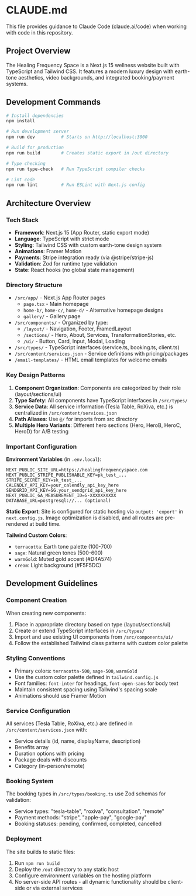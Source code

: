 # CLAUDE.md

This file provides guidance to Claude Code (claude.ai/code) when working with code in this repository.

## Project Overview

The Healing Frequency Space is a Next.js 15 wellness website built with TypeScript and Tailwind CSS. It features a modern luxury design with earth-tone aesthetics, video backgrounds, and integrated booking/payment systems.

## Development Commands

```bash
# Install dependencies
npm install

# Run development server
npm run dev          # Starts on http://localhost:3000

# Build for production
npm run build        # Creates static export in /out directory

# Type checking
npm run type-check   # Run TypeScript compiler checks

# Lint code
npm run lint         # Run ESLint with Next.js config
```

## Architecture Overview

### Tech Stack
- **Framework**: Next.js 15 (App Router, static export mode)
- **Language**: TypeScript with strict mode
- **Styling**: Tailwind CSS with custom earth-tone design system
- **Animations**: Framer Motion
- **Payments**: Stripe integration ready (via @stripe/stripe-js)
- **Validation**: Zod for runtime type validation
- **State**: React hooks (no global state management)

### Directory Structure
- `/src/app/` - Next.js App Router pages
  - `page.tsx` - Main homepage
  - `home-b/`, `home-c/`, `home-d/` - Alternative homepage designs
  - `gallery/` - Gallery page
- `/src/components/` - Organized by type:
  - `/layout/` - Navigation, Footer, FramedLayout
  - `/sections/` - Hero, About, Services, TransformationStories, etc.
  - `/ui/` - Button, Card, Input, Modal, Loading
- `/src/types/` - TypeScript interfaces (service.ts, booking.ts, client.ts)
- `/src/content/services.json` - Service definitions with pricing/packages
- `/email-templates/` - HTML email templates for welcome emails

### Key Design Patterns

1. **Component Organization**: Components are categorized by their role (layout/sections/ui)
2. **Type Safety**: All components have TypeScript interfaces in `/src/types/`
3. **Service Data**: All service information (Tesla Table, RoXiva, etc.) is centralized in `/src/content/services.json`
4. **Path Aliases**: Use `@/` for imports from src directory
5. **Multiple Hero Variants**: Different hero sections (Hero, HeroB, HeroC, HeroD) for A/B testing

### Important Configuration

**Environment Variables** (in `.env.local`):
```
NEXT_PUBLIC_SITE_URL=https://healingfrequencyspace.com
NEXT_PUBLIC_STRIPE_PUBLISHABLE_KEY=pk_test_...
STRIPE_SECRET_KEY=sk_test_...
CALENDLY_API_KEY=your_calendly_api_key_here
SENDGRID_API_KEY=SG.your_sendgrid_api_key_here
NEXT_PUBLIC_GA_MEASUREMENT_ID=G-XXXXXXXXXX
DATABASE_URL=postgresql://... (optional)
```

**Static Export**: Site is configured for static hosting via `output: 'export'` in `next.config.js`. Image optimization is disabled, and all routes are pre-rendered at build time.

**Tailwind Custom Colors**:
- `terracotta`: Earth tone palette (100-700)
- `sage`: Natural green tones (500-600)
- `warmGold`: Muted gold accent (#D4A574)
- `cream`: Light background (#F5F5DC)

## Development Guidelines

### Component Creation
When creating new components:
1. Place in appropriate directory based on type (layout/sections/ui)
2. Create or extend TypeScript interfaces in `/src/types/`
3. Import and use existing UI components from `/src/components/ui/`
4. Follow the established Tailwind class patterns with custom color palette

### Styling Conventions
- Primary colors: `terracotta-500`, `sage-500`, `warmGold`
- Use the custom color palette defined in `tailwind.config.js`
- Font families: `font-inter` for headings, `font-open-sans` for body text
- Maintain consistent spacing using Tailwind's spacing scale
- Animations should use Framer Motion

### Service Configuration
All services (Tesla Table, RoXiva, etc.) are defined in `/src/content/services.json` with:
- Service details (id, name, displayName, description)
- Benefits array
- Duration options with pricing
- Package deals with discounts
- Category (in-person/remote)

### Booking System
The booking types in `/src/types/booking.ts` use Zod schemas for validation:
- Service types: "tesla-table", "roxiva", "consultation", "remote"
- Payment methods: "stripe", "apple-pay", "google-pay"
- Booking statuses: pending, confirmed, completed, cancelled

### Deployment
The site builds to static files:
1. Run `npm run build` 
2. Deploy the `/out` directory to any static host
3. Configure environment variables on the hosting platform
4. No server-side API routes - all dynamic functionality should be client-side or via external services